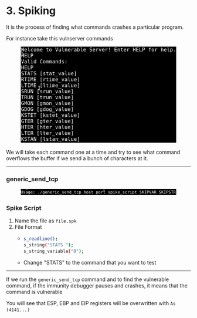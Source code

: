 # 3. Spiking

It is the process of finding what commands crashes a particular program.

For instance take this vulnserver commands&#x20;

<figure><img src="../../../../../../.gitbook/assets/image (38).png" alt=""><figcaption></figcaption></figure>

We will take each command one at a time and try to see what command overflows the buffer if we send a bunch of characters at it.

***

### generic\_send\_tcp

<figure><img src="../../../../../../.gitbook/assets/image (73).png" alt=""><figcaption></figcaption></figure>

### Spike Script

1. Name the file as `file.spk`
2. File Format
   * ```bash
     s_readline();
     s_string("STATS ");
     s_string_variable("0");
     ```
   * Change "STATS" to the command that you want to test

***

If we run the `generic_send_tcp` command and to find the vulnerable command, if the immunity debugger pauses and crashes, it means that the command is vulnerable

You will see that ESP, EBP and EIP registers will be overwritten with `As (4141...)`
